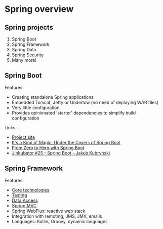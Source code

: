 # Spring overview

## Spring projects

1. Spring Boot
2. Spring Framework
3. Spring Data
4. Spring Security
5. Many more!

## Spring Boot

Features:
* Creating standalone Spring applications
* Embedded Tomcat, Jetty or Undertow (no need of deploying WAR files)
* Very little configuration
* Provides opinionated 'starter' dependencies to simplify build configuration

Links:
* [Project site](https://spring.io/projects/spring-boot)
* [It's a Kind of Magic: Under the Covers of Spring Boot](https://www.youtube.com/embed/jDchAEHIht0?wmode=transparent&autoplay=1&rel=0&enablejsapi=1&origin=https%3A%2F%2Fcontent.pivotal.io)
* [From Zero to Hero with Spring Boot](https://www.youtube.com/embed/aA4tfBGY6jY?wmode=transparent&autoplay=1&rel=0&enablejsapi=1&origin=https%3A%2F%2Fcontent.pivotal.io)
* [Jinkubator #25 - Spring Boot - Jakub Kubryński](https://www.youtube.com/watch?v=zQll41ha5_g)

## Spring Framework

Features:
* [Core technologies](spring_framework/core.md)
* [Testing](spring_framework/testing.md)
* [Data Access](spring_framework/data_access.md)
* [Spring MVC](spring_framework/mvc.md)
* Spring WebFlux: reactive web stack
* Integration with remoting, JMS, JMX, emails
* Languages: Kotlin, Groovy, dynamic languages

